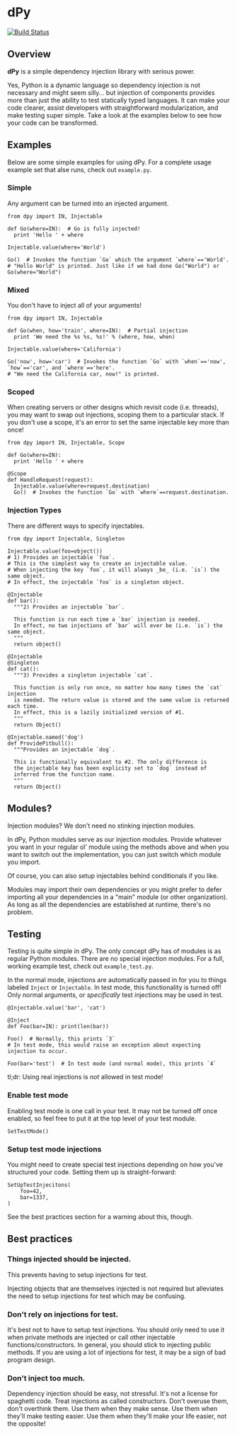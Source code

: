 # dPy

[![Build Status](https://travis-ci.org/google/dpy.png?branch=master)](https://travis-ci.org/google/dpy)

## Overview

**dPy** is a simple dependency injection library with serious power.

Yes, Python is a dynamic language so dependency injection is not necessary and might seem silly... but injection of components provides more than just the ability to test statically typed languages. It can make your code clearer, assist developers with straightforward modularization, and make testing super simple. Take a look at the examples below to see how your code can be transformed.

## Examples
Below are some simple examples for using dPy. For a complete usage example set that alse runs, check out `example.py`.

### Simple
Any argument can be turned into an injected argument.

    from dpy import IN, Injectable
    
    def Go(where=IN):  # Go is fully injected!
      print 'Hello ' + where
    
    Injectable.value(where='World')
    
    Go()  # Invokes the function `Go` which the argument `where`=='World'.
    # "Hello World" is printed. Just like if we had done Go("World") or Go(where="World")

### Mixed
You don't have to inject all of your arguments!

    from dpy import IN, Injectable
    
    def Go(when, how='train', where=IN):  # Partial injection
      print 'We need the %s %s, %s!' % (where, how, when)
    
    Injectable.value(where='California')
    
    Go('now', how='car')  # Invokes the function `Go` with `when`=='now', `how`=='car', and `where`=='here'.
    # "We need the California car, now!" is printed.

### Scoped
When creating servers or other designs which revisit code (i.e. threads), you may want to swap out injections, scoping them to a particular stack. If you don't use a scope, it's an error to set the same injectable key more than once!

    from dpy import IN, Injectable, Scope
    
    def Go(where=IN):
      print 'Hello ' + where
    
    @Scope
    def HandleRequest(request):
      Injectable.value(where=request.destination)
      Go()  # Invokes the function `Go` with `where`==request.destination.

### Injection Types
There are different ways to specify injectables.

    from dpy import Injectable, Singleton
    
    Injectable.value(foo=object())
    # 1) Provides an injectable `foo`.
    # This is the simplest way to create an injectable value.
    # When injecting the key `foo`, it will always _be_ (i.e. `is`) the same object.
    # In effect, the injectable `foo` is a singleton object.
    
    @Injectable
    def bar():
      """2) Provides an injectable `bar`.
      
      This function is run each time a `bar` injection is needed.
      In effect, no two injections of `bar` will ever be (i.e. `is`) the same object.
      """
      return object()
    
    @Injectable
    @Singleton
    def cat():
      """3) Provides a singleton injectable `cat`.
      
      This function is only run once, no matter how many times the `cat` injection
      is needed. The return value is stored and the same value is returned each time.
      In effect, this is a lazily initialized version of #1.
      """
      return Object()
    
    @Injectable.named('dog')
    def ProvidePitbull():
      """Provides an injectable `dog`.
      
      This is functionally equivalent to #2. The only difference is
      the injectable key has been explicity set to `dog` instead of
      inferred from the function name.
      """
      return Object()

## Modules?
Injection modules? We don't need no stinking injection modules.

In dPy, Python modules serve as our injection modules. Provide whatever you want in your regular ol' module using the methods above and when you want to switch out the implementation, you can just switch which module you import.

Of course, you can also setup injectables behind conditionals if you like.

Modules may import their own dependencies or you might prefer to defer importing all your dependencies in a "main" module (or other organization). As long as all the dependencies are established at runtime, there's no problem.
    
## Testing
Testing is quite simple in dPy. The only concept dPy has of modules is as regular Python modules. There are no special injection modules. For a full, working example test, check out `example_test.py`.

In the normal mode, injections are automatically passed in for you to things labeled `Inject` or `Injectable`.
In test mode, this functionality is turned off!
Only normal arguments, or _specifically_ test injections may be used in test.

    @Injectable.value('bar', 'cat')

    @Inject
    def Foo(bar=IN): print(len(bar))

    Foo()  # Normally, this prints `3`
    # In test mode, this would raise an exception about expecting injection to occur.

    Foo(bar='test')  # In test mode (and normal mode), this prints `4`
    
tl;dr: Using real injections is _not_ allowed in test mode!

### Enable test mode
Enabling test mode is one call in your test.
It may not be turned off once enabled, so feel free to put it at the top level of your test module.

    SetTestMode()

### Setup test mode injections
You might need to create special test injections depending on how you've structured your code.
Setting them up is straight-forward:

    SetUpTestInjecitons(
        foo=42,
        bar=1337,
    )

See the best practices section for a warning about this, though.

## Best practices

### Things injected should be injected.
This prevents having to setup injections for test.

Injecting objects that are themselves injected is not required but alleviates the need to setup injections for test which may be confusing.

### Don't rely on injections for test.
It's best not to have to setup test injections. You should only need to use it when private methods are injected or call other injectable functions/constructors. In general, you should stick to injecting public methods. If you are using a lot of injections for test, it may be a sign of bad program design.

### Don't inject too much.
Dependency injection should be easy, not stressful. It's not a license for spaghetti code. Treat injections as called constructors. Don't overuse them, don't overthink them. Use them when they make sense. Use them when they'll make testing easier. Use them when they'll make your life easier, not the opposite!
